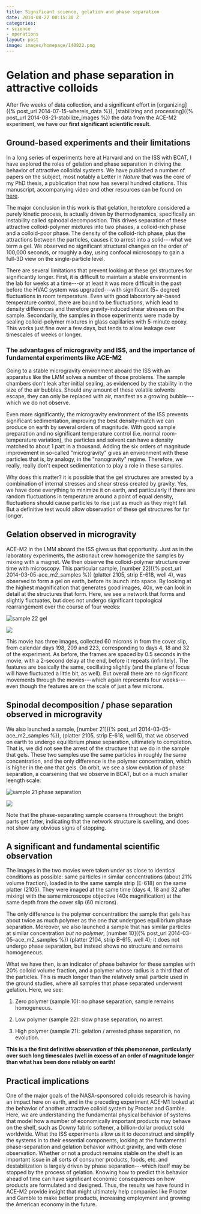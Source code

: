 ```yaml
---
title: Significant science, gelation and phase separation
date: 2014-08-22 00:15:30 Z
categories:
- science
- operations
layout: post
image: images/homepage/140822.png
---
```


# Gelation and phase separation in attractive colloids

After five weeks of data collection, and a significant effort in [organizing]({% post_url 2014-07-15-whereis_data %}), [stabilizing and processing]({% post_url 2014-08-21-stabilize_images %}) the data from the ACE-M2 experiment, we have our **first significant scientific result**. 

## Ground-based experiments and their limitations

In a long series of experiments here at Harvard and on the ISS with BCAT, I have explored the roles of gelation and phase separation in driving the behavior of attractive colloidal systems. We have published a number of papers on the subject, most notably a Letter in _Nature_ that was the core of my PhD thesis, a publication that now has several hundred citations. This manuscript, accompanying video and other resources can be found on [here](http://www.peterlu.org/content/physics-attractive-colloids).

The major conclusion in this work is that gelation, heretofore considered a purely kinetic process, is actually driven by thermodynamics, specifically an instability called spinodal decomposition. This drives separation of these attractive colloid-polymer mixtures into two phases, a colloid-rich phase and a colloid-poor phase. The density of the colloid-rich phase, plus the attractions between the particles, causes it to arrest into a solid---what we term a gel. We observed no significant structural changes on the order of 100,000 seconds, or roughly a day, using confocal microscopy to gain a full-3D view on the single-particle level.

There are several limitations that prevent looking at these gel structures for significantly longer. First, it is difficult to maintain a stable environment in the lab for weeks at a time---or at least it was more difficult in the past before the HVAC system was upgraded---with significant (5+ degree) fluctuations in room temperature. Even with good laboratory air-based temperature control, there are bound to be fluctuations, which lead to density differences and therefore gravity-induced shear stresses on the sample. Secondarily, the samples in those experiments were made by sealing colloid-polymer mixtures in glass capillaries with 5-minute epoxy. This works just fine over a few days, but tends to allow leakage over timescales of weeks or longer.

### The advantages of microgravity and ISS, and the importance of fundamental experiments like ACE-M2

Going to a stable microgravity environment aboard the ISS with an apparatus like the LMM solves a number of those problems. The sample chambers don't leak after initial sealing, as evidenced by the stability in the size of the air bubbles. Should any amount of these volatile solvents escape, they can only be replaced with air, manifest as a growing bubble---which we do not observe.

Even more significantly, the microgravity environment of the ISS prevents significant sedimentation, improving the best density-match we can produce on earth by several orders of magnitude. With good sample preparation and no significant temperature control (i.e. normal room-temperature variation), the particles and solvent can have a density matched to about 1 part in a thousand. Adding the six orders of magnitude improvement in so-called "microgravity" gives an environment with these particles that is, by analogy, in the "nanogravity" regime. Therefore, we really, really don't expect sedimentation to play a role in these samples.

Why does this matter? it is possible that the gel structures are arrested by a combination of internal stresses and shear stress created by gravity. Yes, we have done everything to minimize it on earth, and particularly if there are random fluctuations in temperature around a point of equal density, fluctuations should cause particles to rise just as much as they might fall. But a definitive test would allow observation of these gel structures for far longer.

## Gelation observed in microgravity

ACE-M2 in the LMM aboard the ISS gives us that opportunity. Just as in the laboratory experiments, the astronaut crew homogenize the samples by mixing with a magnet. We then observe the colloid-polymer structure over time with microscopy. This particular sample, [number 22]({% post_url 2014-03-05-ace_m2_samples %}) (platter 2105, strip E-618, well 4), was observed to form a gel on earth, before its launch into space. By looking at the highest magnification that generates good images, 40x, we can look in detail at the structures that form. Here, we see a network that forms and slightly fluctuates, but does not undergo significant topological rearrangement over the course of four weeks:

![sample 22 gel](/images/2014_08_22_gelation_phase_sep/p5e4s22_40x_z060_xyd_2wks_sm.gif)

![](/images/ace_m2_sample_tiles/sample22.png)

This movie has three images, collected 60 microns in from the cover slip, from calendar days 198, 209 and 223, corresponding to days 4, 18 and 32 of the experiment. As before, the frames are spaced by 0.5 seconds in the movie, with a 2-second delay at the end, before it repeats (infinitely). The features are basically the same, oscillating slightly (and the plane of focus will have fluctuated a little bit, as well). But overall there are no significant movements through the movies---which again represents four weeks---even though the features are on the scale of just a few microns. 

## Spinodal decomposition / phase separation observed in microgravity

We also launched a sample, [number 21]({% post_url 2014-03-05-ace_m2_samples %}), (platter 2105, strip E-618, well 5), that we observed on earth to undergo equilibrium phase separation, ultimately to completion. That is, we did not see the arrest of the structure that we do in the sample that gels. These two samples use the same particles in roughly the same concentration, and the only difference is the polymer concentration, which is higher in the one that gels. On orbit, we see a slow evolution of phase separation, a coarsening that we observe in BCAT, but on a much smaller leength scale:

![sample 21 phase separation](/images/2014_08_22_gelation_phase_sep/p5e5s21_40x_z060_xyk_2wks_sm.gif)

![](/images/ace_m2_sample_tiles/sample21.png)

Note that the phase-separating sample coarsens throughout: the bright parts get fatter, indicating that the network structure is swelling, and does not show any obvious signs of stopping.

## A significant and fundamental scientific observation

The images in the two movies were taken under as close to identical conditions as possible: same particles in similar concentrations (about 21% volume fraction), loaded in to the same sample strip (E-618) on the same platter (2105). They were imaged at the same time (days 4, 18 and 32 after mixing) with the same microscope objective (40x magnification) at the same depth from the cover slip (60 microns). 

The only difference is the polymer concentration: the sample that gels has about twice as much polymer as the one that undergoes equilibrium phase separation. Moreover, we also launched a sample that has similar particles at similar concentration _but no polymer_, [number 10]({% post_url 2014-03-05-ace_m2_samples %}) (platter 2104, strip B-615, well 4); it does not undergo phase separation, but instead shows no structure and remains homogeneous.

What we have then, is an indicator of phase behavior for these samples with 20% colloid volume fraction, and a polymer whose radius is a third that of the particles. This is much longer than the relatively small particle used in the ground studies, where all samples that phase separated underwent gelation. Here, we see:

1. Zero polymer (sample 10): no phase separation, sample remains homogeneous.

2. Low polymer (sample 22): slow phase separation, no arrest.

3. High polymer (sample 21): gelation / arrested phase separation, no evolution.

**This is a the first definitive observation of this phemonenon, particularly over such long timescales (well in excess of an order of magnitude longer than what has been done reliably on earth!**

## Practical implications

One of the major goals of the NASA-sponsored colloids research is having an impact here on earth, and in the preceding experiment ACE-M1 looked at the behavior of another attractive colloid system by Procter and Gamble. Here, we are understanding the fundamental physical behavior of systems that model how a number of economically important products may behave on the shelf, such as Downy fabric softener, a billion-dollar product sold worldwide. What the ISS experiments allow us it to deconstruct and simplify the systems in to their essential components, looking at the fundamental phase-separation and gelation behavior without gravity, and with close observation. Whether or not a product remains stable on the shelf is an important issue in all sorts of consumer products, foods, etc. and destabilization is largely driven by phase separation---which itself may be stopped by the process of gelation. Knowing how to predict this behavior ahead of time can have significant economic consequences on how products are formulated and designed. Thus, the results we have found in ACE-M2 provide insight that might ultimately help companies like Procter and Gamble to make better products, increasing employment and growing the American economy in the future.
